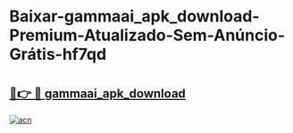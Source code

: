 # Baixar-gammaai_apk_download-Premium-Atualizado-Sem-Anúncio-Grátis-hf7qd

# <h2><a href="https://d7cytd.esa.edu.pl?src=gammaai_apk_download&ref=hf7qd">🔗👉 🔴 gammaai_apk_download</a></h2>

[![acn](https://github.com/user-attachments/assets/0f9c940e-d8b0-45ae-aac7-cd30a18b3e1c)](https://d7cytd.esa.edu.pl?src=gammaai_apk_download&ref=hf7qd)

